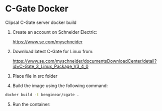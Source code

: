 # C-Gate Docker

Clipsal C-Gate server docker build

1. Create an account on Schneider Electric:

   https://www.se.com/myschneider

2. Download latest C-Gate for Linux from:

   https://www.se.com/myschneider/documentsDownloadCenter/detail?id=C-Gate_3_Linux_Package_V3_4_0

3. Place file in src folder

4. Build the image using the following command:

```bash
docker build -t benginear/cgate .
```

5. Run the container:

